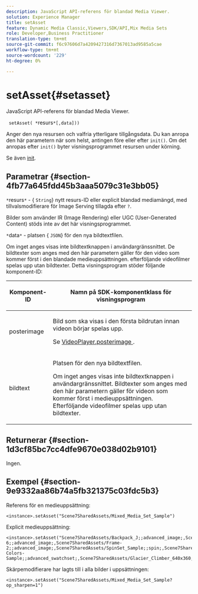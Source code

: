 ```yaml
---
description: JavaScript API-referens för blandad Media Viewer.
solution: Experience Manager
title: setAsset
feature: Dynamic Media Classic,Viewers,SDK/API,Mix Media Sets
role: Developer,Business Practitioner
translation-type: tm+mt
source-git-commit: f6c97606d7a4209427316d7367013ad9585a5cae
workflow-type: tm+mt
source-wordcount: '229'
ht-degree: 0%

---
```



# setAsset{#setasset}

JavaScript API-referens för blandad Media Viewer.

` setAsset( *`resurs`*[,data]))`

Anger den nya resursen och valfria ytterligare tillgångsdata. Du kan anropa den här parametern när som helst, antingen före eller efter `init()`. Om det anropas efter `init()` byter visningsprogrammet resursen under körning.

Se även [init](../../../c-html5-s7-aem-asset-viewers/c-html5-mixedmedia-viewer-about/c-html5-mixedmedia-viewer-javascriptapiref/r-html5-mixedmedia-javascriptapiref-init.md#reference-bb4428c155e541b79797f96e17c068ae).

## Parametrar {#section-4fb77a645fdd45b3aaa5079c31e3bb05}

`*`resurs`*` - { `String`} nytt resurs-ID eller explicit blandad mediamängd, med tillvalsmodifierare för Image Serving tillagda efter  `?`.

Bilder som använder IR (Image Rendering) eller UGC (User-Generated Content) stöds inte av det här visningsprogrammet.

`*`data`*` - platsen { `JSON`} för den nya bildtextfilen.

Om inget anges visas inte bildtextknappen i användargränssnittet. De bildtexter som anges med den här parametern gäller för den video som kommer först i den blandade medieuppsättningen. efterföljande videofilmer spelas upp utan bildtexter. Detta visningsprogram stöder följande komponent-ID:

<table id="table_7B5DD9303EF44ADD847B13FFEAD135D9"> 
 <thead> 
  <tr> 
   <th colname="col1" class="entry"> <p>Komponent-ID </p> </th> 
   <th colname="col2" class="entry"> <p>Namn på SDK-komponentklass för visningsprogram </p> </th> 
  </tr> 
 </thead>
 <tbody> 
  <tr> 
   <td colname="col1"> <p> <span class="codeph"> posterimage  </span> </p> </td> 
   <td colname="col2"> <p>Bild som ska visas i den första bildrutan innan videon börjar spelas upp. </p> <p>Se <a href="../../../c-html5-s7-aem-asset-viewers/c-html5-mixedmedia-viewer-about/r-html5-mixedmedia-viewer-config-attrib/r-html5-mixedmedia-viewer-config-attrib-videoplayer-posterimage.md#reference-f424ad0f278b4d14b86ea55e3a73c52b" format="dita" scope="local"> VideoPlayer.posterimage </a>. </p> </td> 
  </tr> 
  <tr> 
   <td colname="col1"> <p> <span class="codeph"> bildtext  </span> </p> </td> 
   <td colname="col2"> <p> Platsen för den nya bildtextfilen. </p> <p>Om inget anges visas inte bildtextknappen i användargränssnittet. Bildtexter som anges med den här parametern gäller för videon som kommer först i medieuppsättningen. Efterföljande videofilmer spelas upp utan bildtexter. </p> </td> 
  </tr> 
 </tbody> 
</table>

## Returnerar {#section-1d3cf85bc7cc4dfe9670e038d02b9101}

Ingen.

## Exempel {#section-9e9332aa86b74a5fb321375c03fdc5b3}

Referens för en medieuppsättning:

```
<instance>.setAsset("Scene7SharedAssets/Mixed_Media_Set_Sample")
```

Explicit medieuppsättning:

```
<instance>.setAsset("Scene7SharedAssets/Backpack_J;;advanced_image;,Scene7SharedAssets/Frame-6;;advanced_image;,Scene7SharedAssets/Frame-2;;advanced_image;,Scene7SharedAssets/SpinSet_Sample;;spin;,Scene7SharedAssets/ImageSet-Colors-Sample;;advanced_swatchset;,Scene7SharedAssets/Glacier_Climber_640x360;Scene7SharedAssets/Glacier_Climber_640x360;video;")
```

Skärpemodifierare har lagts till i alla bilder i uppsättningen:

```
<instance>.setAsset("Scene7SharedAssets/Mixed_Media_Set_Sample?op_sharpen=1")
```

